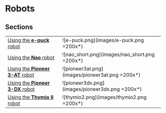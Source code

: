 # Robots

## Sections

| | |
| --- | --- |
| [Using the **e-puck** robot](using-the-e-puck-robot.md) | ![e-puck.png](images/e-puck.png =200x*) |
| [Using the **Nao** robot](using-the-nao-robot.md) | ![nao_short.png](images/nao_short.png =200x*) |
| [Using the **Pioneer 3-AT** robot](using-the-pioneer-3-at-robot.md) | ![pioneer3at.png](images/pioneer3at.png =200x*) |
| [Using the **Pioneer 3-DX** robot](using-the-pioneer-3-dx-robot.md) | ![pioneer3dx.png](images/pioneer3dx.png =200x*) |
| [Using the **Thymio II** robot](using-the-thymio-ii-robot.md) | ![thymio2.png](images/thymio2.png =200x*) |
